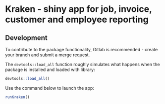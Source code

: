 # Kraken - shiny app for job, invoice, customer and employee reporting

## Development

To contribute to the package functionality, Gitlab is recommended - create your branch and submit a merge request. 

The `devtools::load_all` function roughly simulates what happens when the package is installed and loaded with library:

```r
devtools::load_all()
```

Use the command below to launch the app:

```r
runKraken()
```

